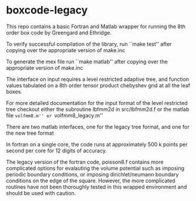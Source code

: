 # boxcode-legacy
This repo contains a basic Fortran and Matlab wrapper for running the 
8th order box code by Greengard and Ethridge.

To verify successful compilation of the library, run ``make test''
after copying over the appropriate version of make.inc

To generate the mex file run ``make matlab'' after copying over the 
appropriate version of make.inc

The interface on input requires a level restricted adaptive tree, 
and function values tabulated on a 8th order tensor product 
chebyshev grid at all the leaf boxes.

For more detailed documentation for the input format of the level
restricted tree checkout either the subroutine lbfmm2d in src/lbfmm2d.f 
or the matlab file ``volfmm8.m'' or ``volfmm8_legacy.m''

There are two matlab interfaces, one for the legacy tree format, and
one for the new tree format

In fortran on a single core, the code runs at approximately 500 k points 
per second per core for 12 digits of accuracy. 

The legacy version of the fortran code, poisson8.f contains more
complicated options for evalauting the volume potential such as
imposing periodic boundary conditions, or imposing dirichlet/neumann
boundary conditions on the edge of the square. However, the more
complicated routines have not been thoroughly tested in this wrapped
environment and should be used with caution.
